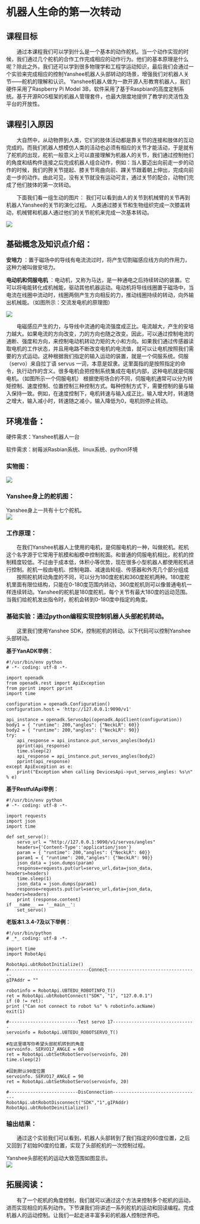 # 机器人生命的第一次转动

## 课程目标
&emsp;&emsp;通过本课程我们可以学到什么是一个基本的动作舵机。当一个动作实现的时候，我们通过几个舵机的合作工作完成相应的动作行为。他们的基本原理是什么呢？除此之外，我们还可以学到很多物理学和工程学运动知识，最后我们会通过一个实验来完成相应的控制Yanshee机器人头部转动的场景，增强我们对机器人关节——舵机的理解和认识。
Yanshee机器人做为一款开源人形教育机器人，我们硬件采用了Raspberry Pi Model 3B，软件采用了基于Raspbian的高度定制系统。基于开源ROS框架的机器人管理套件，也最大限度地提供了教学的灵活性及平台的开放性。
## 课程引入原因
&emsp;&emsp;大自然中，从动物界到人类，它们的肢体活动都是靠关节的连接和肢体的互动完成的。而我们机器人想模仿人类的活动也必须有相应的关节才能活动，于是就有了舵机的出现，舵机一般意义上可以直接理解为机器人的关节，我们通过控制他们的角度和结构件连接之后完成机器人组合动作，例如：当人要迈出向前走一步的动作的时候，我们的胯关节提起、膝关节弯曲向前、踝关节跟着朝上伸出，完成向前走一步的动作。由此可见，没有关节就没有运动可言，通过关节的配合，动物们完成了他们肢体的第一次转动。  

&emsp;&emsp;下面我们看一组生动的图片：   我们可以看到由人的关节到机械臂的关节再到机器人Yanshee的关节的演化过程。   人类通过膝关节和生物组织完成一次膝盖转动，机械臂和机器人通过他们的关节舵机来完成一次基本转动。

![](../../assets/images/course-zh/course2-1/01.png)  

  

## 基础概念及知识点介绍：  

**安培力** ：置于磁场中的导线有电流流过时，将产生切割磁感应线方向的作用力，这种力被叫做安培力。   
 
**电动机和伺服电机** ：电动机，又称为马达，是一种通电之后持续转动的装置。它可以将电能转化成机械能，驱动其他机器运动。电动机将导线线圈置于磁场中，当电流在线圈中流动时，线圈两侧产生方向相反的力，推动线圈持续的转动，向外输出机械能。（如图所示：交流发电机的原理图）  
  
![](../../assets/images/course-zh/course2-1/02.png)   

&emsp;&emsp;电磁感应产生的力，与导线中流通的电流强度成正比。电流越大，产生的安培力越大。如果电流的方向改变，力的方向也随之改变。因此，可以通过控制电流的通断、强度和方向，来控制电动机转动力矩的大小和方向。如果我们通过传感器读取电机的工作状态，并且用电路不断改变电机的电流值，就可以让电机按照我们需要的方式运动。这种根据我们指定的输入运动的装置，就是一个伺服系统。伺服（servo）来自拉丁语 servus 一词，本意是奴隶。这里面指的是按照指定的命令，执行动作的含义。很多电机会把控制系统集成在电机内部，这种电机就是伺服电机。（如图所示一个伺服电机）   根据使用场合的不同，伺服电机通常可以分为转矩控制、速度控制、位置控制三种控制方式。每种控制方式下，需要控制的量与输入保持一致。例如，在速度控制下，电机转速与输入成正比，输入增大时，转速随之增大，输入减小时，转速随之减小，输入降低为0，电机则停止转动。  

## 环境准备：
硬件需求：Yanshee机器人一台  

软件需求：树莓派Rasbian系统、linux系统、python环境

### 实物图：  
![](../../assets/images/course-zh/course2-1/03.png)
### Yanshee身上的舵机图：
Yanshee身上一共有十七个舵机。  
![](../../assets/images/course-zh/course2-1/04.png)
### 工作原理：
&emsp;&emsp;在我们Yanshee机器人上使用的电机，是伺服电机的一种，叫做舵机。舵机这个名字源于它常用于航模和船模中控制舵面。和普通的伺服电机相比，舵机的控制精度较低。不过由于成本低，体积小等优势，现在很多小型机器人都使用舵机进行控制。舵机一般由电机、控制电路、减速齿轮组、传感器和外壳几个部分组成  
&emsp;&emsp;按照舵机转动角度的不同，可以分为180度舵机和360度舵机两种。180度舵机里面有限位结构，只能在0-180度范围内转动，360度舵机则可以像普通电机一样连续转动。Yanshee的舵机是180度舵机，每个关节有最大180度的运动范围。当我们给舵机发出指令时，舵机会转到0-180度中指定的角度。
   
### 基础实验：通过python编程实现控制机器人头部舵机转动。
&emsp;&emsp;这里我们使用Yanshee SDK，控制舵机的转动。以下代码可以控制Yanshee头部转动。

**基于YanADK举例**：
```
#!/usr/bin/env python
# -*- coding: utf-8 -*-

import openadk
from openadk.rest import ApiException
from pprint import pprint
import time

configuration = openadk.Configuration()
configuration.host = 'http://127.0.0.1:9090/v1'

api_instance = openadk.ServosApi(openadk.ApiClient(configuration))
body1 = { "runtime": 200,"angles": {"NeckLR": 60}}
body2 = { "runtime": 200,"angles": {"NeckLR": 90}}
try:
    api_response = api_instance.put_servos_angles(body1)
    pprint(api_response)
    time.sleep(2)
    api_response = api_instance.put_servos_angles(body2)
    pprint(api_response)
except ApiException as e:
    print("Exception when calling DevicesApi->put_servos_angles: %s\n" % e)

``` 
**基于RestfulApi举例**：
```
#!/usr/bin/env python
# -*- coding: utf-8 -*-

import requests
import json
import time

def set_servo():
    servo_url = "http://127.0.0.1:9090/v1/servos/angles"
    headers={'Content-Type':'application/json'}
    param = { "runtime": 200,"angles": {"NeckLR": 60}}
    param1 = { "runtime": 200,"angles": {"NeckLR": 90}}
    json_data = json.dumps(param)
    response=requests.put(url=servo_url,data=json_data, headers=headers)
    time.sleep(1)
    json_data = json.dumps(param1)
    response=requests.put(url=servo_url,data=json_data, headers=headers)
    print (response.content)
if __name__ == '__main__':
    set_servo()

```
**老版本1.3.4-7及以下举例**：
```
#!/usr/bin/python
# _*_ coding: utf-8 -*-

import time
import RobotApi

RobotApi.ubtRobotInitialize()
#------------------------------Connect----------------------------------
gIPAddr = ""

robotinfo = RobotApi.UBTEDU_ROBOTINFO_T()
ret = RobotApi.ubtRobotConnect("SDK", "1", "127.0.0.1")
if (0 != ret):
print ("Can not connect to robot %s" % robotinfo.acName)
exit(1)

#--------------------------Test servo 17-------------------------------
servoinfo = RobotApi.UBTEDU_ROBOTSERVO_T()

#在这里填写你希望头部舵机转到的角度
servoinfo. SERVO17_ANGLE = 60
ret = RobotApi.ubtSetRobotServo(servoinfo, 20)
time.sleep(2)

#回到默认90度位置
servoinfo. SERVO17_ANGLE = 90
ret = RobotApi.ubtSetRobotServo(servoinfo, 20)

#--------------------------DisConnection---------------------------------
RobotApi.ubtRobotDisconnect("SDK","1",gIPAddr)
RobotApi.ubtRobotDeinitialize()
```  
### 输出结果：
&emsp;&emsp;通过这个实验我们可以看到，机器人头部转到了我们指定的60度位置，之后又回到了初始90度的位置，实现了头部舵机的一次控制过程。
  
Yanshee头部舵机的运动大致范围如图显示。  
![](../../assets/images/course-zh/course2-1/05.png)


## 拓展阅读：
&emsp;&emsp;有了一个舵机的角度控制，我们就可以通过这个方法来控制多个舵机的运动，进而实现相应的系列动作。下节课我们将讲述一系列舵机的运动和回读编程。完成机器人的运动控制。让我们一起走进丰富多彩的机器人控制世界吧。  
<br>
<br>
<br>
 
 




